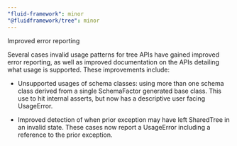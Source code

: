 ```yaml
---
"fluid-framework": minor
"@fluidframework/tree": minor
---
```


Improved error reporting

Several cases invalid usage patterns for tree APIs have gained improved error reporting, as well as improved documentation on the APIs detailing what usage is supported.
These improvements include:

-   Unsupported usages of schema classes: using more than one schema class derived from a single SchemaFactor generated base class. This use to hit internal asserts, but now has a descriptive user facing UsageError.

-   Improved detection of when prior exception may have left SharedTree in an invalid state.
These cases now report a UsageError including a reference to the prior exception.
